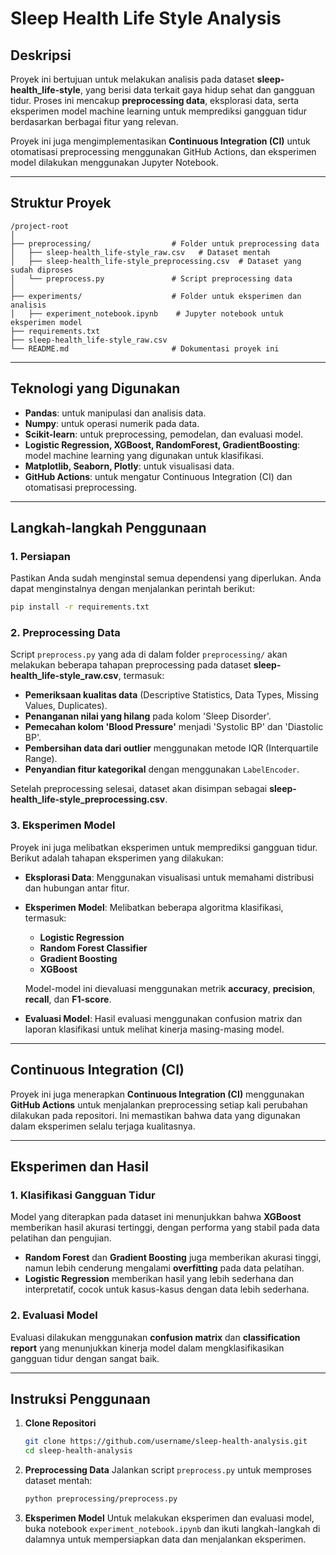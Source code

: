 # Sleep Health Life Style Analysis

## Deskripsi

Proyek ini bertujuan untuk melakukan analisis pada dataset **sleep-health\_life-style**, yang berisi data terkait gaya hidup sehat dan gangguan tidur. Proses ini mencakup **preprocessing data**, eksplorasi data, serta eksperimen model machine learning untuk memprediksi gangguan tidur berdasarkan berbagai fitur yang relevan.

Proyek ini juga mengimplementasikan **Continuous Integration (CI)** untuk otomatisasi preprocessing menggunakan GitHub Actions, dan eksperimen model dilakukan menggunakan Jupyter Notebook.

---

## Struktur Proyek

```
/project-root
│
├── preprocessing/                  # Folder untuk preprocessing data
│   ├── sleep-health_life-style_raw.csv   # Dataset mentah
│   ├── sleep-health_life-style_preprocessing.csv  # Dataset yang sudah diproses
│   └── preprocess.py               # Script preprocessing data
│
├── experiments/                    # Folder untuk eksperimen dan analisis
│   ├── experiment_notebook.ipynb    # Jupyter notebook untuk eksperimen model
├── requirements.txt
├── sleep-health_life-style_raw.csv
└── README.md                       # Dokumentasi proyek ini
```

---

## Teknologi yang Digunakan

* **Pandas**: untuk manipulasi dan analisis data.
* **Numpy**: untuk operasi numerik pada data.
* **Scikit-learn**: untuk preprocessing, pemodelan, dan evaluasi model.
* **Logistic Regression, XGBoost, RandomForest, GradientBoosting**: model machine learning yang digunakan untuk klasifikasi.
* **Matplotlib, Seaborn, Plotly**: untuk visualisasi data.
* **GitHub Actions**: untuk mengatur Continuous Integration (CI) dan otomatisasi preprocessing.

---

## Langkah-langkah Penggunaan

### 1. Persiapan

Pastikan Anda sudah menginstal semua dependensi yang diperlukan. Anda dapat menginstalnya dengan menjalankan perintah berikut:

```bash
pip install -r requirements.txt
```

### 2. Preprocessing Data

Script `preprocess.py` yang ada di dalam folder `preprocessing/` akan melakukan beberapa tahapan preprocessing pada dataset **sleep-health\_life-style\_raw\.csv**, termasuk:

* **Pemeriksaan kualitas data** (Descriptive Statistics, Data Types, Missing Values, Duplicates).
* **Penanganan nilai yang hilang** pada kolom 'Sleep Disorder'.
* **Pemecahan kolom 'Blood Pressure'** menjadi 'Systolic BP' dan 'Diastolic BP'.
* **Pembersihan data dari outlier** menggunakan metode IQR (Interquartile Range).
* **Penyandian fitur kategorikal** dengan menggunakan `LabelEncoder`.

Setelah preprocessing selesai, dataset akan disimpan sebagai **sleep-health\_life-style\_preprocessing.csv**.

### 3. Eksperimen Model

Proyek ini juga melibatkan eksperimen untuk memprediksi gangguan tidur. Berikut adalah tahapan eksperimen yang dilakukan:

* **Eksplorasi Data**: Menggunakan visualisasi untuk memahami distribusi dan hubungan antar fitur.

* **Eksperimen Model**: Melibatkan beberapa algoritma klasifikasi, termasuk:

  * **Logistic Regression**
  * **Random Forest Classifier**
  * **Gradient Boosting**
  * **XGBoost**

  Model-model ini dievaluasi menggunakan metrik **accuracy**, **precision**, **recall**, dan **F1-score**.

* **Evaluasi Model**: Hasil evaluasi menggunakan confusion matrix dan laporan klasifikasi untuk melihat kinerja masing-masing model.

---

## Continuous Integration (CI)

Proyek ini juga menerapkan **Continuous Integration (CI)** menggunakan **GitHub Actions** untuk menjalankan preprocessing setiap kali perubahan dilakukan pada repositori. Ini memastikan bahwa data yang digunakan dalam eksperimen selalu terjaga kualitasnya.

---

## Eksperimen dan Hasil

### 1. Klasifikasi Gangguan Tidur

Model yang diterapkan pada dataset ini menunjukkan bahwa **XGBoost** memberikan hasil akurasi tertinggi, dengan performa yang stabil pada data pelatihan dan pengujian.

* **Random Forest** dan **Gradient Boosting** juga memberikan akurasi tinggi, namun lebih cenderung mengalami **overfitting** pada data pelatihan.
* **Logistic Regression** memberikan hasil yang lebih sederhana dan interpretatif, cocok untuk kasus-kasus dengan data lebih sederhana.

### 2. Evaluasi Model

Evaluasi dilakukan menggunakan **confusion matrix** dan **classification report** yang menunjukkan kinerja model dalam mengklasifikasikan gangguan tidur dengan sangat baik.

---

## Instruksi Penggunaan

1. **Clone Repositori**

   ```bash
   git clone https://github.com/username/sleep-health-analysis.git
   cd sleep-health-analysis
   ```

2. **Preprocessing Data**
   Jalankan script `preprocess.py` untuk memproses dataset mentah:

   ```bash
   python preprocessing/preprocess.py
   ```

3. **Eksperimen Model**
   Untuk melakukan eksperimen dan evaluasi model, buka notebook `experiment_notebook.ipynb` dan ikuti langkah-langkah di dalamnya untuk mempersiapkan data dan menjalankan eksperimen.
